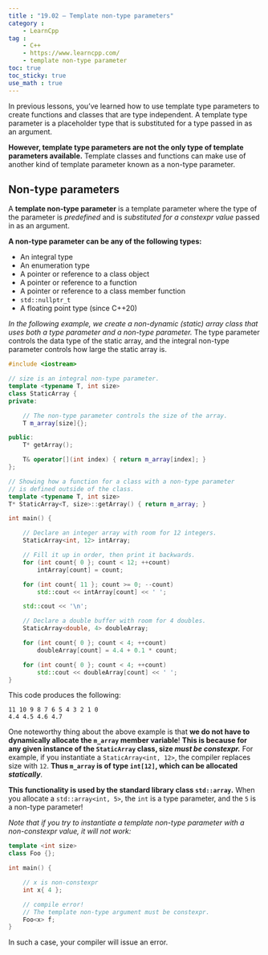 ```yaml
---
title : "19.02 — Template non-type parameters"
category :
    - LearnCpp
tag : 
    - C++
    - https://www.learncpp.com/
    - template non-type parameter
toc: true  
toc_sticky: true 
use_math : true
---
```



In previous lessons, you’ve learned how to use template type parameters to create functions and classes that are type independent. A template type parameter is a placeholder type that is substituted for a type passed in as an argument.

**However, template type parameters are not the only type of template parameters available.** Template classes and functions can make use of another kind of template parameter known as a non-type parameter.


## Non-type parameters

A **template non-type parameter** is a template parameter where the type of the parameter is *predefined* and is *substituted for a constexpr value* passed in as an argument.

**A non-type parameter can be any of the following types:**

- An integral type
- An enumeration type
- A pointer or reference to a class object
- A pointer or reference to a function
- A pointer or reference to a class member function
- `std::nullptr_t`
- A floating point type (since C++20)

*In the following example, we create a *non-dynamic (static)* array class that uses both a type parameter and a non-type parameter.* The type parameter controls the data type of the static array, and the integral non-type parameter controls how large the static array is.

```c++
#include <iostream>

// size is an integral non-type parameter.
template <typename T, int size>
class StaticArray {
private:

    // The non-type parameter controls the size of the array.
    T m_array[size]{};

public:
    T* getArray();

    T& operator[](int index) { return m_array[index]; }
};

// Showing how a function for a class with a non-type parameter
// is defined outside of the class.
template <typename T, int size>
T* StaticArray<T, size>::getArray() { return m_array; }

int main() {

    // Declare an integer array with room for 12 integers.
    StaticArray<int, 12> intArray;

    // Fill it up in order, then print it backwards.
    for (int count{ 0 }; count < 12; ++count)
        intArray[count] = count;

    for (int count{ 11 }; count >= 0; --count)
        std::cout << intArray[count] << ' ';

    std::cout << '\n';

    // Declare a double buffer with room for 4 doubles.
    StaticArray<double, 4> doubleArray;

    for (int count{ 0 }; count < 4; ++count)
        doubleArray[count] = 4.4 + 0.1 * count;

    for (int count{ 0 }; count < 4; ++count)
        std::cout << doubleArray[count] << ' ';
}
```

This code produces the following:

```
11 10 9 8 7 6 5 4 3 2 1 0
4.4 4.5 4.6 4.7
```

One noteworthy thing about the above example is that **we do not have to dynamically allocate the `m_array` member variable**! **This is because for any given instance of the `StaticArray` class, size *must be constexpr.*** For example, if you instantiate a `StaticArray<int, 12>`, the compiler replaces size with `12`. **Thus `m_array` is of type `int[12]`, which can be allocated *statically***.

**This functionality is used by the standard library class `std::array`.** When you allocate a `std::array<int, 5>`, the `int` is a type parameter, and the `5` is a non-type parameter!

*Note that if you try to instantiate a template non-type parameter with a non-constexpr value, it will not work:*

```c++
template <int size>
class Foo {};

int main() {

    // x is non-constexpr
    int x{ 4 };

    // compile error! 
    // The template non-type argument must be constexpr.
    Foo<x> f;
}
```

In such a case, your compiler will issue an error.